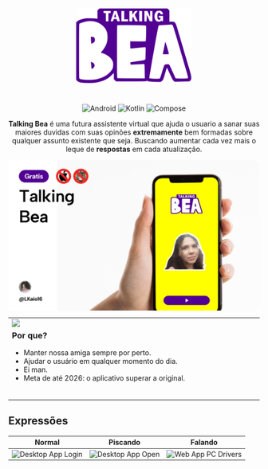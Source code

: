 
<p id="start" align="center">
<br>
<a href="#start"><img height="150rem" src="https://raw.githubusercontent.com/LKaio16/TalkingBea/refs/heads/master/app/src/main/res/drawable/logo_img.png"></a>
<h1></h1>
</p>

  
<div align="center">

![Android](https://img.shields.io/badge/-Android-black?style=for-the-badge&logoColor=white&logo=android&color=3DDC84)
![Kotlin](https://img.shields.io/badge/-Kotlin-%23563DAC.svg?style=for-the-badge&logo=kotlin&color=white)
![Compose](https://img.shields.io/badge/-Compose-black?style=for-the-badge&logoColor=white&logo=jetpack-compose&color=4285F4)


**Talking Bea** é uma futura assistente virtual que ajuda o usuario a sanar suas maiores duvidas com suas opinões **extremamente** bem formadas sobre qualquer assunto existente que seja. Buscando aumentar cada vez mais o leque de **respostas**
em cada atualização.
</div>

<img align="center" src="https://raw.githubusercontent.com/LKaio16/TalkingBea/refs/heads/master/app/src/main/res/drawable/Thumbnail%20Rounded.png" width="">


<table>
<tr>
<td>
<a href="#banner"><img align="left" src="https://raw.githubusercontent.com/xnbox/DeepfakeHTTP/main/img/image1.png" width="190"></a>
<h3>Por que?</h3>
<ul>
    <li>Manter nossa amiga sempre por perto.</li>
    <li>Ajudar o usuário em qualquer momento do dia.</li>
    <li>Ei man.</li>
    <li>Meta de até 2026: o aplicativo superar a original.</li>
</ul>
<img width="1000" height="0">
</td>
</tr>
</table>

## Expressões 

|                                                                                    Normal                                                                                     |                                                                                   Piscando                                                                                   |                                                                                Falando                                                                                |                                                                            
| :--------------------------------------------------------------------------------------------------------------------------------------------------------------------------------------: | :----------------------------------------------------------------------------------------------------------------------------------------------------------------------------------: | :----------------------------------------------------------------------------------------------------------------------------------------------------------------------------------------: | 
| <img src="https://raw.githubusercontent.com/LKaio16/TalkingBea/refs/heads/master/app/src/main/res/drawable/bea_idle.png" title="Desktop App  Login " width="50%" crossorigin> | <img src="https://raw.githubusercontent.com/LKaio16/TalkingBea/refs/heads/master/app/src/main/res/drawable/bea_idle_piscando.png" title="Desktop App Open" width="50%" crossorigin> | <img src="https://raw.githubusercontent.com/LKaio16/TalkingBea/refs/heads/master/app/src/main/res/drawable/bea_falando.png" title="Web App  PC  Drivers" width="50%" crossorigin> |


